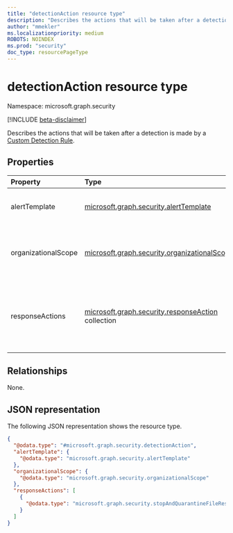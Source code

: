 ```yaml
---
title: "detectionAction resource type"
description: "Describes the actions that will be taken after a detection is made by the custom detection rule."
author: "mmekler"
ms.localizationpriority: medium
ROBOTS: NOINDEX
ms.prod: "security"
doc_type: resourcePageType
---
```


# detectionAction resource type

Namespace: microsoft.graph.security

[!INCLUDE [beta-disclaimer](../../includes/beta-disclaimer.md)]

Describes the actions that will be taken after a detection is made by a [Custom Detection Rule](../resources/security-detectionrule.md).

## Properties
| Property            | Type                                                                                          | Description                                                           |
|:--------------------|:----------------------------------------------------------------------------------------------|:----------------------------------------------------------------------|
| alertTemplate       | [microsoft.graph.security.alertTemplate](../resources/security-alerttemplate.md)              | Template for the generated alert.                                     |
| organizationalScope | [microsoft.graph.security.organizationalScope](../resources/security-organizationalscope.md)  | Groups to which the custom detection rule applies.                    |
| responseActions     | [microsoft.graph.security.responseAction](../resources/security-responseaction.md) collection | Actions taken on impacted assets as set in the custom detection rule. |

## Relationships
None.

## JSON representation
The following JSON representation shows the resource type.
<!-- {
  "blockType": "resource",
  "@odata.type": "microsoft.graph.security.detectionAction"
}
-->
``` json
{
  "@odata.type": "#microsoft.graph.security.detectionAction",
  "alertTemplate": {
    "@odata.type": "microsoft.graph.security.alertTemplate"
  },
  "organizationalScope": {
    "@odata.type": "microsoft.graph.security.organizationalScope"
  },
  "responseActions": [
    {
      "@odata.type": "microsoft.graph.security.stopAndQuarantineFileResponseAction"
    }
  ]
}
```


